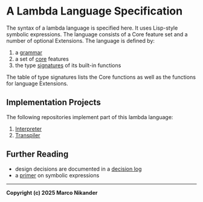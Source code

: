 # A Lambda Language Specification

The syntax of a lambda language is specified here.
It uses Lisp-style symbolic expressions.
The language consists of a Core feature set and a number of optional Extensions.
The language is defined by:
1. a [grammar](grammar.md)
2. a set of [core](core.md) features
3. the type [signatures](signatures.md) of its built-in functions

The table of type signatures lists the Core functions as well as the functions for language Extensions.

## Implementation Projects

The following repositories implement part of this lambda language:

1. [Interpreter](https://github.com/mnikander/interpreter)
2. [Transpiler](https://github.com/mnikander/transpiler)

## Further Reading
- design decisions are documented in a [decision log](decisions.md)
- a [primer](notes/primer.md) on symbolic expressions

---
**Copyright (c) 2025 Marco Nikander**

